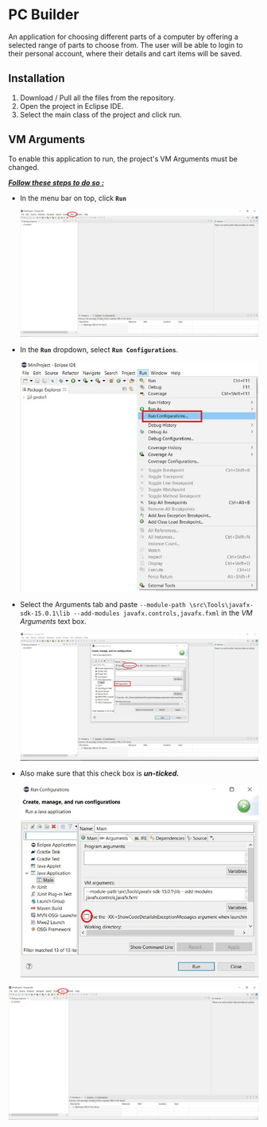 # PC Builder

An application for choosing different parts of a computer by offering a selected range of parts to choose from. The user will be able to login to their personal account, where their details and cart items will be saved.



## Installation

1. Download / Pull all the files from the repository.
2. Open the project in Eclipse IDE.
3. Select the main class of the project and click run.



## VM Arguments

To enable this application to run, the project's VM Arguments must be changed.

***<u>Follow these steps to do so :</u>***

- In the menu bar on top, click **`Run`** 

  <img src="imgs\c1.JPG" style="zoom:80%;" />

  

- In the **`Run`** dropdown, select **`Run Configurations`**. 

  <img src="imgs\c2.JPG" style="zoom:80%;" />

- Select the Arguments tab and paste `--module-path \src\Tools\javafx-sdk-15.0.1\lib --add-modules javafx.controls,javafx.fxml` in the *VM Arguments* text box.

  <img src="imgs\c3.JPG" style="zoom:80%;" />

- Also make sure that this check box is ***un-ticked.*** 

  <img src="imgs\c4.JPG" style="zoom:80%;" />

![](\imgs\C1.jpg)